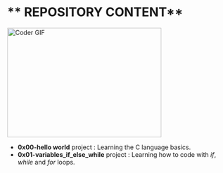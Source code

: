 # ** REPOSITORY CONTENT**

<img alt="Coder GIF" height=250 width=350 src="https://media.giphy.com/media/CrFLL3CnRpw5ddlBMm/giphy.gif" />
<br>

 - **0x00-hello world** project : Learning the C language basics.
 - **0x01-variables_if_else_while** project : Learning how to code with _if_, _while_ and _for_ loops.
